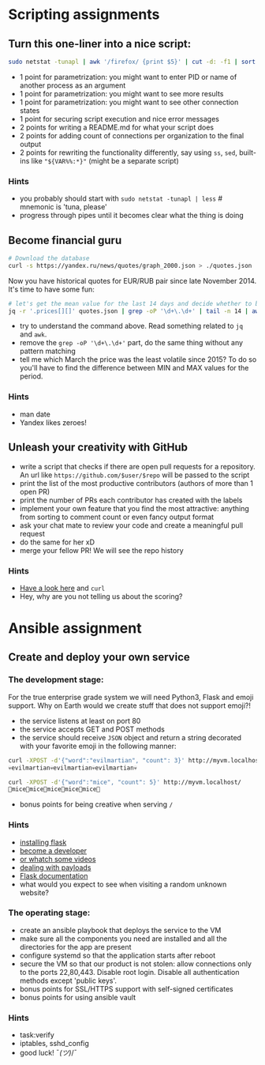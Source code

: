 # Scripting assignments

## Turn this one-liner into a nice script:

```sh
sudo netstat -tunapl | awk '/firefox/ {print $5}' | cut -d: -f1 | sort | uniq -c | sort | tail -n5 | grep -oP '(\d+\.){3}\d+' | while read IP ; do whois $IP | awk -F':' '/^Organization/ {print $2}' ; done
```

- 1 point for parametrization: you might want to enter PID or name of another process as an argument
- 1 point for parametrization: you might want to see more results
- 1 point for parametrization: you might want to see other connection states
- 1 point for securing script execution and nice error messages
- 2 points for writing a README.md for what your script does
- 2 points for adding count of connections per organization to the final output
- 2 points for rewriting the functionality differently, say using `ss`, `sed`, built-ins like `"${VAR%%:*}"` (might be a separate script)

### Hints

- you probably should start with `sudo netstat -tunapl | less` # mnemonic is 'tuna, please'
- progress through pipes until it becomes clear what the thing is doing

## Become financial guru

```sh
# Download the database
curl -s https://yandex.ru/news/quotes/graph_2000.json > ./quotes.json
```

Now you have historical quotes for EUR/RUB pair since late November 2014. It's time to have some fun:

```sh
# let's get the mean value for the last 14 days and decide whether to buy Euros:
jq -r '.prices[][]' quotes.json | grep -oP '\d+\.\d+' | tail -n 14 | awk -v mean=0 '{mean+=$1} END {print mean/14}'
```

- try to understand the command above. Read something related to `jq` and `awk`.
- remove the `grep -oP '\d+\.\d+'` part, do the same thing without any pattern matching
- tell me which March the price was the least volatile since 2015? To do so you'll have to find the difference between MIN and MAX values for the period.

### Hints

- man date
- Yandex likes zeroes!

## Unleash your creativity with GitHub

- write a script that checks if there are open pull requests for a repository. An url like `https://github.com/$user/$repo` will be passed to the script
- print the list of the most productive contributors (authors of more than 1 open PR)
- print the number of PRs each contributor has created with the labels
- implement your own feature that you find the most attractive: anything from sorting to comment count or even fancy output format
- ask your chat mate to review your code and create a meaningful pull request
- do the same for her xD
- merge your fellow PR! We will see the repo history

### Hints

- [Have a look here](https://github.com/trending) and `curl`
- Hey, why are you not telling us about the scoring?

# Ansible assignment

## Create and deploy your own service

### The development stage:

For the true enterprise grade system we will need Python3, Flask and emoji support. Why on Earth would we create stuff that does not support emoji?!

- the service listens at least on port 80
- the service accepts GET and POST methods
- the service should receive `JSON` object and return a string decorated with your favorite emoji in the following manner:

```sh
curl -XPOST -d'{"word":"evilmartian", "count": 3}' http://myvm.localhost/
💀evilmartian💀evilmartian💀evilmartian💀

curl -XPOST -d'{"word":"mice", "count": 5}' http://myvm.localhost/
🐘mice🐘mice🐘mice🐘mice🐘mice🐘
```

- bonus points for being creative when serving `/`

### Hints

- [installing flask](https://flask.palletsprojects.com/en/1.1.x/installation/#installation)
- [become a developer](https://flask.palletsprojects.com/en/1.1.x/quickstart/)
- [or whatch some videos](https://www.youtube.com/watch?v=Tv6qXtc4Whs)
- [dealing with payloads](https://www.digitalocean.com/community/tutorials/processing-incoming-request-data-in-flask)
- [Flask documentation](https://flask.palletsprojects.com/en/1.1.x/api/#flask.Request.get_json)
- what would you expect to see when visiting a random unknown website?

### The operating stage:

- create an ansible playbook that deploys the service to the VM
- make sure all the components you need are installed and all the directories for the app are present
- configure systemd so that the application starts after reboot
- secure the VM so that our product is not stolen: allow connections only to the ports 22,80,443. Disable root login. Disable all authentication methods except 'public keys'.
- bonus points for SSL/HTTPS support with self-signed certificates
- bonus points for using ansible vault

### Hints

- task:verify
- iptables, sshd_config
- good luck! ¯_(ツ)_/¯
